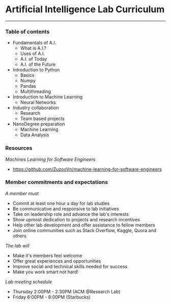 # Artificial Intelligence Lab Curriculum

----------------------------------------

### Table of contents

- Fundamentals of A.I.
	- What is A.I.?
	- Uses of A.I.
	- A.I. of Today
	- A.I. of the Future
- Introduction to Python
	- Basics
	- Numpy 
	- Pandas
	- Multithreading
- Introduction to Machine Learning
	- Neural Networks
- Industry collaboration
	- Research
	- Team based projects
- NanoDegree preparation
	- Machine Learning
	- Data Analysis


### Resources

*Machines Learning for Software Engineers*

- https://github.com/ZuzooVn/machine-learning-for-software-engineers



### Member commitments and expectations
 
*A member must*

- Commit at least one hour a day for lab studies
- Be communicative and responsive to lab initiatives
- Take on leadership role and advance the lab's interests
- Show upmost dedication to projects and research incentives
- Help other lab development and offer assistance to fellow members
- Join online communities such as Stack Overflow, Kaggle, Quora and others

*The lab will*

- Make it's members feel welcome
- Offer great experiences and opportunities
- Improve social and technical skills needed for success
- Make you work smart not hard!

*Lab meeting schedule*

- Thursday 2:00PM - 2:30PM (ACM @Research Lab)
- Friday 6:00PM - 8:00PM (Starbucks)
